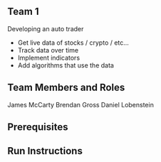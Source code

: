 ## Team 1

Developing an auto trader
- Get live data of stocks / crypto / etc…
 - Track data over time
 - Implement indicators
 - Add algorithms that use the data


## Team Members and Roles

James McCarty
Brendan Gross
Daniel Lobenstein

## Prerequisites

## Run Instructions

